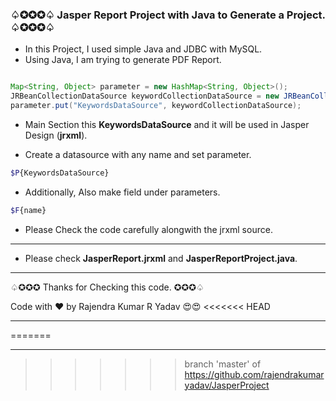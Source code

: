 ### ♤✪✪✪♤ Jasper Report Project with Java to Generate a Project. ♤✪✪✪♤

- In this Project, I used simple Java and JDBC with MySQL.
- Using Java, I am trying to generate PDF Report.

````java

Map<String, Object> parameter = new HashMap<String, Object>();
JRBeanCollectionDataSource keywordCollectionDataSource = new JRBeanCollectionDataSource(keywordList);
parameter.put("KeywordsDataSource", keywordCollectionDataSource);
````

- Main Section this <b>KeywordsDataSource</b> and it will be used in Jasper Design (<b>jrxml</b>).

- Create a datasource with any name and set parameter.
````bash
$P{KeywordsDataSource}
````

- Additionally, Also make field under parameters.
````bash
$F{name}
````

- Please Check the code carefully alongwith the jrxml source.
***

- Please check <b>JasperReport.jrxml</b> and <b>JasperReportProject.java</b>.

***
♤✪✪✪   Thanks for Checking this code.   ✪✪✪♤

Code with ❤️️ by Rajendra Kumar R Yadav 😍😍
<<<<<<< HEAD
***
=======
***
>>>>>>> branch 'master' of https://github.com/rajendrakumaryadav/JasperProject
